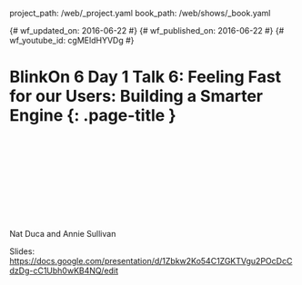project_path: /web/_project.yaml
book_path: /web/shows/_book.yaml

{# wf_updated_on: 2016-06-22 #}
{# wf_published_on: 2016-06-22 #}
{# wf_youtube_id: cgMEldHYVDg #}

# BlinkOn 6 Day 1 Talk 6: Feeling Fast for our Users: Building a Smarter Engine {: .page-title }


<div class="video-wrapper">
  <iframe class="devsite-embedded-youtube-video" data-video-id="cgMEldHYVDg"
          data-autohide="1" data-showinfo="0" frameborder="0" allowfullscreen>
  </iframe>
</div>


Nat Duca and Annie Sullivan

Slides: https://docs.google.com/presentation/d/1Zbkw2Ko54C1ZGKTVgu2POcDcCdzDg-cC1Ubh0wKB4NQ/edit
